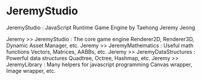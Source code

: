 JeremyStudio
============

JeremyStudio : JavaScript Runtime Game Engine by Taehong Jeremy Jeong

Jeremy >> JeremyStudio : The core game engine
  Renderer2D, Renderer3D, Dynamic Asset Manager, etc.
Jeremy >> JeremyMathematics : Useful math functions
  Vectors, Matrices, AABBs, etc.
Jeremy >> JeremyDataStructures : Powerful data structures
  Quadtree, Octree, Hashmap, etc.
Jeremy >> JeremyLibrary : Many helpers for javascript programming
  Canvas wrapper, Image wrapper, etc.
